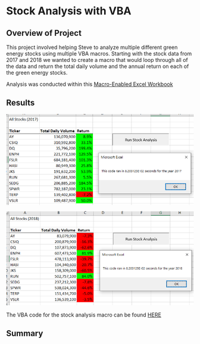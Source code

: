 # Stock Analysis with VBA

## Overview of Project
This project involved helping Steve to analyze multiple different green energy stocks using multiple VBA macros. Starting with the stock data from 2017 and 2018 we wanted to create a macro that would loop through all of the data and return the total daily volume and the annual return on each of the green energy stocks.

Analysis was conducted within this [Macro-Enabled Excel Workbook](https://raw.githubusercontent.com/mdwilliams11/stock-analysis/main/VBA_Challenge.xlsm)

## Results


![VBA Challenge 2017](https://raw.githubusercontent.com/mdwilliams11/stock-analysis/main/resources/VBA_Challenge_2017.png)



![VBA Challenge 2018](https://raw.githubusercontent.com/mdwilliams11/stock-analysis/main/resources/VBA_Challenge_2018.png)



The VBA code for the stock analysis macro can be found [HERE](https://raw.githubusercontent.com/mdwilliams11/stock-analysis/main/VBA_Challenge.xlsm)


## Summary


